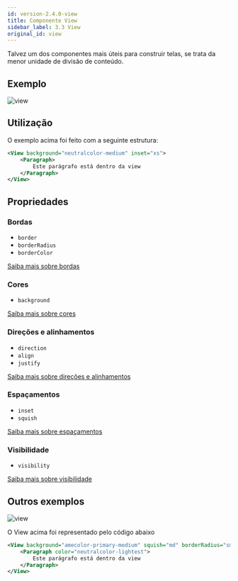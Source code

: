 ```yaml
---
id: version-2.4.0-view
title: Componente View
sidebar_label: 3.3 View
original_id: view
---
```



Talvez um dos componentes mais úteis para construir telas, se trata da menor unidade de divisão de conteúdo.

## Exemplo

![view](assets/images_components/v2.0.0/view.jpg)

## Utilização

O exemplo acima foi feito com a seguinte estrutura:

```xml
<View background="neutralcolor-medium" inset="xs">
    <Paragraph>
        Este parágrafo está dentro da view
    </Paragraph>
</View>
```

## Propriedades

### Bordas

* `border`
* `borderRadius`
* `borderColor`

[Saiba mais sobre bordas](border.md)

### Cores

* `background`

[Saiba mais sobre cores](color.md)

### Direções e alinhamentos

* `direction`
* `align`
* `justify`

[Saiba mais sobre direções e alinhamentos](flex.md)

### Espaçamentos

* `inset`
* `squish`

[Saiba mais sobre espaçamentos](space.md)

### Visibilidade

* `visibility`

[Saiba mais sobre visibilidade](visibility.md)
## Outros exemplos

![view](assets/images_components/v2.0.0/view2.jpg)

O View acima foi representado pelo código abaixo

```xml
<View background="amecolor-primary-medium" squish="md" borderRadius="sm">
    <Paragraph color="neutralcolor-lightest">
        Este parágrafo está dentro da view
    </Paragraph>
</View>
```
